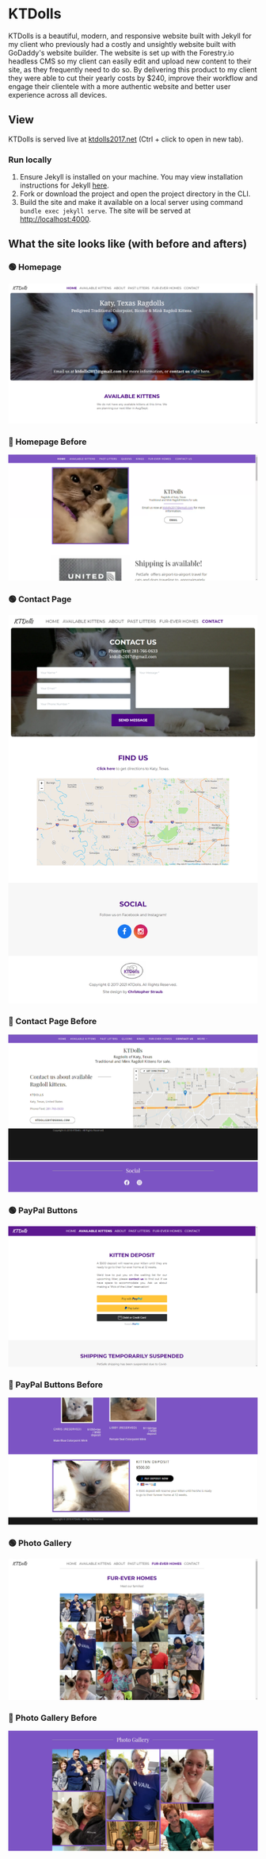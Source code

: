 # KTDolls
KTDolls is a beautiful, modern, and responsive website built with Jekyll for my client who previously had a costly and unsightly website built with GoDaddy's website builder. The website is set up with the Forestry.io headless CMS so my client can easily edit and upload new content to their site, as they frequently need to do so. By delivering this product to my client they were able to cut their yearly costs by $240, improve their workflow and engage their clientele with a more authentic website and better user experience across all devices.

## View
KTDolls is served live at [ktdolls2017.net](https://ktdolls2017.net/) (Ctrl + click to open in new tab).

### Run locally
1. Ensure Jekyll is installed on your machine. You may view installation instructions for Jekyll [here](https://jekyllrb.com/docs/#instructions).
2. Fork or download the project and open the project directory in the CLI.
3. Build the site and make it available on a local server using command `bundle exec jekyll serve`. The site will be served at [http://localhost:4000](http://localhost:4000).

## What the site looks like (with before and afters)

### 🟢 Homepage
![homepage](https://github.com/christopherstraub/ktdolls/blob/forestry/screenshots/homepage.PNG)

### 🔴 Homepage Before
![homepage before](https://github.com/christopherstraub/ktdolls/blob/forestry/screenshots/homepage-before.png)

### 🟢 Contact Page
![contact page](https://github.com/christopherstraub/ktdolls/blob/forestry/screenshots/contact-page.PNG)

### 🔴 Contact Page Before
![contact page before](https://github.com/christopherstraub/ktdolls/blob/forestry/screenshots/contact-page-before.png)
![social buttons before](https://github.com/christopherstraub/ktdolls/blob/forestry/screenshots/social-buttons-before.png)

### 🟢 PayPal Buttons
![paypal buttons](https://github.com/christopherstraub/ktdolls/blob/forestry/screenshots/paypal-buttons.PNG)

### 🔴 PayPal Buttons Before
![paypal buttons before](https://github.com/christopherstraub/ktdolls/blob/forestry/screenshots/paypal-buttons-before.png)

### 🟢 Photo Gallery
![photo gallery](https://github.com/christopherstraub/ktdolls/blob/forestry/screenshots/fur-ever-homes.png)

### 🔴 Photo Gallery Before
![photo gallery before](https://github.com/christopherstraub/ktdolls/blob/forestry/screenshots/fur-ever-homes-before.PNG)
